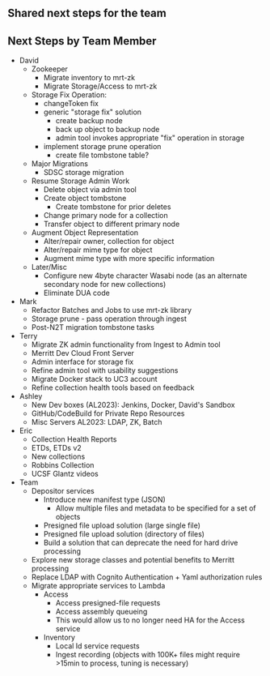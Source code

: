 ## Shared next steps for the team


## Next Steps by Team Member

- David
  - Zookeeper
    - Migrate inventory to mrt-zk
    - Migrate Storage/Access to mrt-zk
  - Storage Fix Operation:
    - changeToken fix 
    - generic "storage fix" solution
      - create backup node
      - back up object to backup node
      - admin tool invokes appropriate "fix" operation in storage
    - implement storage prune operation 
      - create file tombstone table?
  - Major Migrations
    - SDSC storage migration
  - Resume Storage Admin Work
    - Delete object via admin tool
    - Create object tombstone
      - Create tombstone for prior deletes 
    - Change primary node for a collection
    - Transfer object to different primary node
  - Augment Object Representation
    - Alter/repair owner, collection for object
    - Alter/repair mime type for object
    - Augment mime type with more specific information
  - Later/Misc
    - Configure new 4byte character Wasabi node (as an alternate secondary node for new collections)
    - Eliminate DUA code
- Mark
  - Refactor Batches and Jobs to use mrt-zk library
  - Storage prune - pass operation through ingest
  - Post-N2T migration tombstone tasks
- Terry
  - Migrate ZK admin functionality from Ingest to Admin tool
  - Merritt Dev Cloud Front Server
  - Admin interface for storage fix
  - Refine admin tool with usability suggestions
  - Migrate Docker stack to UC3 account
  - Refine collection health tools based on feedback
- Ashley
  - New Dev boxes (AL2023): Jenkins, Docker, David's Sandbox
  - GitHub/CodeBuild for Private Repo Resources
  - Misc Servers AL2023: LDAP, ZK, Batch
- Eric
  - Collection Health Reports
  - ETDs, ETDs v2
  - New collections
  - Robbins Collection
  - UCSF Glantz videos
- Team
  - Depositor services
    - Introduce new manifest type (JSON)
      - Allow multiple files and metadata to be specified for a set of objects
    - Presigned file upload solution (large single file)
    - Presigned file upload solution (directory of files)
    - Build a solution that can deprecate the need for hard drive processing   
  - Explore new storage classes and potential benefits to Merritt processing
  - Replace LDAP with Cognito Authentication + Yaml authorization rules
  - Migrate appropriate services to Lambda
    - Access 
      - Access presigned-file requests
      - Access assembly queueing
      - This would allow us to no longer need HA for the Access service 
    - Inventory
      - Local Id service requests
      - Ingest recording (objects with 100K+ files might require >15min to process, tuning is necessary) 
